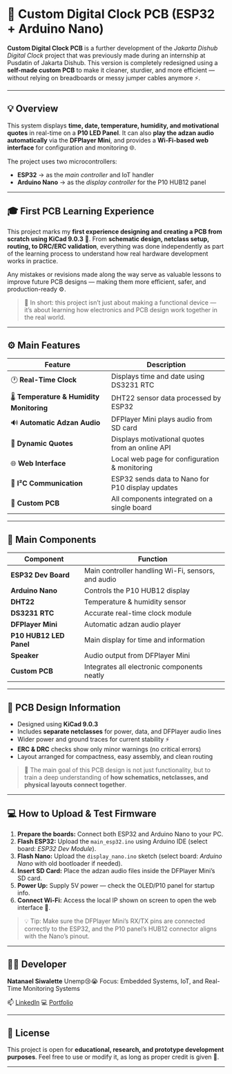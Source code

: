 # 🕋 Custom Digital Clock PCB (ESP32 + Arduino Nano)

**Custom Digital Clock PCB** is a further development of the *Jakarta Dishub Digital Clock* project that was previously made during an internship at Pusdatin of Jakarta Dishub.
This version is completely redesigned using a **self-made custom PCB** to make it cleaner, sturdier, and more efficient — without relying on breadboards or messy jumper cables anymore ⚡.

---

## 💡 Overview

This system displays **time, date, temperature, humidity, and motivational quotes** in real-time on a **P10 LED Panel**.
It can also **play the adzan audio automatically** via the **DFPlayer Mini**, and provides a **Wi-Fi-based web interface** for configuration and monitoring 🌐.

The project uses two microcontrollers:

* **ESP32** → as the *main controller* and IoT handler
* **Arduino Nano** → as the *display controller* for the P10 HUB12 panel

---

## 🎓 First PCB Learning Experience

This project marks my **first experience designing and creating a PCB from scratch using KiCad 9.0.3** 🧠.
From **schematic design, netclass setup, routing, to DRC/ERC validation**, everything was done independently as part of the learning process to understand how real hardware development works in practice.

Any mistakes or revisions made along the way serve as valuable lessons to improve future PCB designs — making them more efficient, safer, and production-ready ⚙️.

> 🧩 In short: this project isn’t just about making a functional device — it’s about learning how electronics and PCB design work together in the real world.

---

## ⚙️ Main Features

| Feature                                   | Description                                      |
| ----------------------------------------- | ------------------------------------------------ |
| 🕐 **Real-Time Clock**                    | Displays time and date using DS3231 RTC          |
| 🌡️ **Temperature & Humidity Monitoring** | DHT22 sensor data processed by ESP32             |
| 🔊 **Automatic Adzan Audio**              | DFPlayer Mini plays audio from SD card           |
| 💬 **Dynamic Quotes**                     | Displays motivational quotes from an online API  |
| 🌐 **Web Interface**                      | Local web page for configuration & monitoring    |
| 🔁 **I²C Communication**                  | ESP32 sends data to Nano for P10 display updates |
| 🔌 **Custom PCB**                         | All components integrated on a single board      |

---

## 🧰 Main Components

| Component               | Function                                           |
| ----------------------- | -------------------------------------------------- |
| **ESP32 Dev Board**     | Main controller handling Wi-Fi, sensors, and audio |
| **Arduino Nano**        | Controls the P10 HUB12 display                     |
| **DHT22**               | Temperature & humidity sensor                      |
| **DS3231 RTC**          | Accurate real-time clock module                    |
| **DFPlayer Mini**       | Automatic adzan audio player                       |
| **P10 HUB12 LED Panel** | Main display for time and information              |
| **Speaker**             | Audio output from DFPlayer Mini                    |
| **Custom PCB**          | Integrates all electronic components neatly        |

---

## 🤖 PCB Design Information

* Designed using **KiCad 9.0.3**
* Includes **separate netclasses** for power, data, and DFPlayer audio lines
* Wider power and ground traces for current stability ⚡
* **ERC & DRC** checks show only minor warnings (no critical errors)
* Layout arranged for compactness, easy assembly, and clean routing

> 🎯 The main goal of this PCB design is not just functionality, but to train a deep understanding of **how schematics, netclasses, and physical layouts connect together**.

---

## 💻 How to Upload & Test Firmware

1. **Prepare the boards:** Connect both ESP32 and Arduino Nano to your PC.
2. **Flash ESP32:** Upload the `main_esp32.ino` using Arduino IDE (select board: *ESP32 Dev Module*).
3. **Flash Nano:** Upload the `display_nano.ino` sketch (select board: *Arduino Nano* with old bootloader if needed).
4. **Insert SD Card:** Place the adzan audio files inside the DFPlayer Mini’s SD card.
5. **Power Up:** Supply 5V power — check the OLED/P10 panel for startup info.
6. **Connect Wi-Fi:** Access the local IP shown on screen to open the web interface 🎉.

> 💡 Tip: Make sure the DFPlayer Mini’s RX/TX pins are connected correctly to the ESP32, and the P10 panel’s HUB12 connector aligns with the Nano’s pinout.

---

## 👨‍💻 Developer

**Natanael Siwalette**
Unemp😢😭
Focus: Embedded Systems, IoT, and Real-Time Monitoring Systems

📫 [LinkedIn](https://www.linkedin.com/in/natanael-siwalette)
💻 [Portfolio](https://natael221.github.io/)

---

## 📜 License

This project is open for **educational, research, and prototype development purposes**.
Feel free to use or modify it, as long as proper credit is given 🙌.

---
